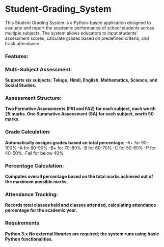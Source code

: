 # Student-Grading_System
This Student Grading System is a Python-based application designed to evaluate and report the academic performance of school students across multiple subjects. The system allows educators to input students' assessment scores, calculate grades based on predefined criteria, and track attendance.

### **Features:**
### **Multi-Subject Assessment:** 
**Supports six subjects: Telugu, Hindi, English, Mathematics, Science, and Social Studies.**
### **Assessment Structure:**
**Two Formative Assessments (FA1 and FA2) for each subject, each worth 25 marks.
One Summative Assessment (SA) for each subject, worth 50 marks.**
### **Grade Calculation:** 
**Automatically assigns grades based on total percentage:**
-A+ for 90-100%
-A for 80-90%
-B+ for 70-80%
-B for 60-70%
-C for 50-60%
-P for 40-50%
-Fail for below 40%
### **Percentage Calculation:** 
**Computes overall percentage based on the total marks achieved out of the maximum possible marks.**
### **Attendance Tracking:** 
**Records total classes held and classes attended, calculating attendance percentage for the academic year.**

### **Requirements**
**Python 3.x**
**No external libraries are required; the system runs using basic Python functionalities.**

